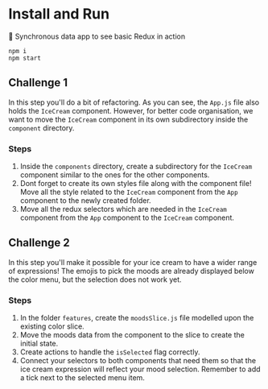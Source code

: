# Install and Run

:ice_cream: Synchronous data app to see basic Redux in action

```
npm i
npm start
```

## Challenge 1

In this step you'll do a bit of refactoring. As you can see, the `App.js` file also holds the `IceCream` component. However, for better code organisation, we want to move the `IceCream` component in its own subdirectory inside the `component` directory.

### Steps

1. Inside the `components` directory, create a subdirectory for the `IceCream` component similar to the ones for the other components.
2. Dont forget to create its own styles file along with the component file!
Move all the style related to the `IceCream` component from the `App` component to the newly created folder.
3. Move all the redux selectors which are needed in the `IceCream` component from the `App` component to the `IceCream` component.

## Challenge 2

In this step you'll make it possible for your ice cream to have a wider range of expressions! The emojis to pick the moods are already displayed below the color menu, but the selection does not work yet.

### Steps

1. In the folder `features`, create the `moodsSlice.js` file modelled upon the existing color slice.
2. Move the moods data from the component to the slice to create the initial state.
3. Create actions to handle the `isSelected` flag correctly.
4. Connect your selectors to both components that need them so that the ice cream expression will reflect your mood selection.
   Remember to add a tick next to the selected menu item.
